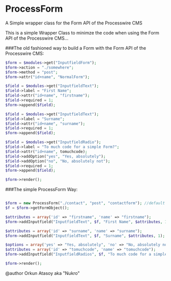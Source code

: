 # ProcessForm
A Simple wrapper class for the Form API of the Processwire CMS

This is a simple Wrapper Class to minimze the code when using the Form API of the Processwire CMS...

###The old fashioned way to build a Form with the Form API of the Processwire CMS:
```php
$form = $modules->get("InputfieldForm");
$form->action = "./somewhere";
$form->method = "post";
$form->attr("id+name", "NormalForm");

$field = $modules->get("InputfieldText");
$field->label = "First Name";
$field->attr("id+name", "firstname");
$field->required = 1;
$form->append($field);

$field = $modules->get("InputfieldText");
$field->label = "Surname";
$field->attr("id+name", "surname");
$field->required = 1;
$form->append($field);

$field = $modules->get("InputfieldRadio");
$field->label = "To much code for a simple Form?";
$field->attr("id+name", tomuchcode);
$field->addOption("yes", "Yes, absolutely");
$field->addOption("no", "No, absolutely not");
$field->required = 1;
$form->append($field);

$form->render();
```
###The simple ProcessForm Way:
```php

$form = new ProcessForm("./contact", "post", "contactform"); //default ("./", "post", "ProcessForm")
$f = $form->getFormObject();

$attributes = array('id' => "firstname", 'name' => "firstname");
$form->addInputfield("InputfieldText", $f, "First Name", $attributes, 1);

$attributes = array('id' => "surname", 'name' => "surname");
$form->addInputfield("InputfieldText", $f, "Surname", $attributes, 1);

$options = array('yes' => "Yes, absolutely", 'no' => "No, absolutely not");
$attributes = array('id' => "tomuchcode", 'name' => "tomuchcode");
$form->addInputfield("InputfieldRadios", $f, "To much code for a simple Form?", $attributes, 1, $options);

$form->render();
```
@author Orkun Atasoy aka "Nukro"

